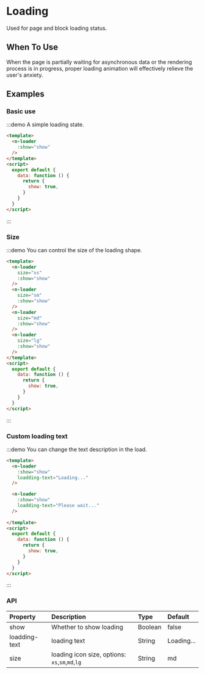 
# Loading

Used for page and block loading status.

## When To Use
When the page is partially waiting for asynchronous data or the rendering process is in progress, proper loading animation will effectively relieve the user's anxiety.

## Examples

### Basic use

:::demo A simple loading state.

```html
<template>
  <n-loader
    :show="show"
  />
</template>
<script>
  export default {
    data: function () {
      return {
        show: true,
      }
    }
  }
</script>

```
:::

### Size

:::demo You can control the size of the loading shape.

```html
<template>
  <n-loader
    size="xs"
    :show="show"
  />
  <n-loader
    size="sm"
    :show="show"
  />
  <n-loader
    size="md"
    :show="show"
  />
  <n-loader
    size="lg"
    :show="show"
  />
</template>
<script>
  export default {
    data: function () {
      return {
        show: true,
      }
    }
  }
</script>

```
:::

### Custom loading text

:::demo You can change the text description in the load.

```html
<template>
  <n-loader
    :show="show"
    loadding-text="Loading..."
  />

  <n-loader
    :show="show"
    loadding-text="Please wait..."
  />
  
</template>
<script>
  export default {
    data: function () {
      return {
        show: true,
      }
    }
  }
</script>

```
:::

### API

| Property | Description | Type | Default |
| :--- | :--- | :--- | :--- |
| show | Whether to show loading | Boolean | false |
| loadding-text | loading text | String | Loading... |
| size    | loading icon size, options: `xs`,`sm`,`md`,`lg` | String     | md |